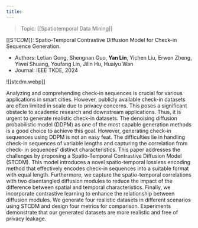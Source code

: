 ```yaml
---
title:
---
```

> Topic: [[Spatiotemporal Data Mining]]

[[STCDM]]: Spatio-Temporal Contrastive Diffusion Model for Check-in Sequence Generation.
- Authors: Letian Gong, Shengnan Guo, **Yan Lin**, Yichen Liu, Erwen Zheng, Yiwei Shuang, Youfang Lin, Jilin Hu, Huaiyu Wan
- Journal: IEEE TKDE, 2024

![[stcdm.webp]]

Analyzing and comprehending check-in sequences is crucial for various applications in smart cities. However, publicly available check-in datasets are often limited in scale due to privacy concerns. This poses a significant obstacle to academic research and downstream applications. Thus, it is urgent to generate realistic check-in datasets. The denoising diffusion probabilistic model (DDPM) as one of the most capable generation methods is a good choice to achieve this goal. However, generating check-in sequences using DDPM is not an easy feat. The difficulties lie in handling check-in sequences of variable lengths and capturing the correlation from check- in sequences’ distinct characteristics. This paper addresses the challenges by proposing a Spatio-Temporal Contrastive Diffusion Model (STCDM). This model introduces a novel spatio-temporal lossless encoding method that effectively encodes check-in sequences into a suitable format with equal length. Furthermore, we capture the spatio-temporal correlations with two disentangled diffusion modules to reduce the impact of the difference between spatial and temporal characteristics. Finally, we incorporate contrastive learning to enhance the relationship between diffusion modules. We generate four realistic datasets in different scenarios using STCDM and design four metrics for comparison. Experiments demonstrate that our generated datasets are more realistic and free of privacy leakage.